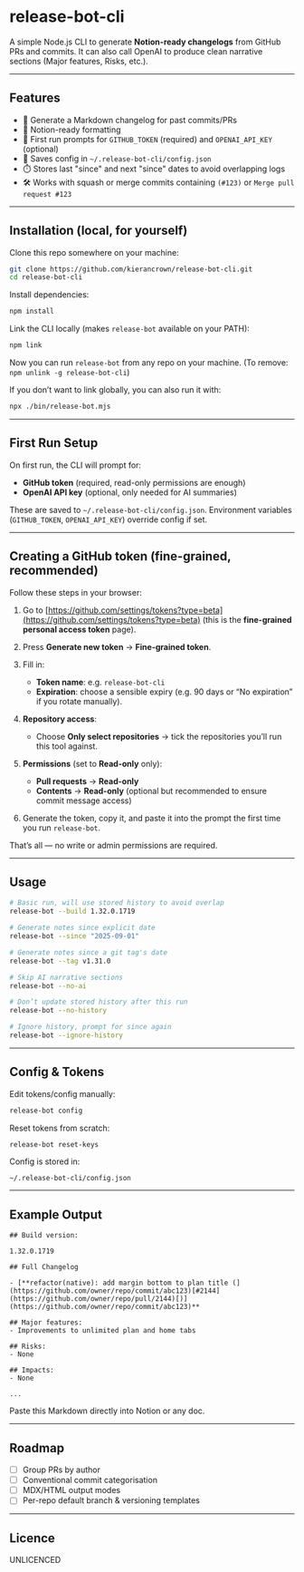 # release-bot-cli

A simple Node.js CLI to generate **Notion-ready changelogs** from GitHub PRs and commits.
It can also call OpenAI to produce clean narrative sections (Major features, Risks, etc.).

---

## Features

- 🚀 Generate a Markdown changelog for past commits/PRs
- 📝 Notion-ready formatting
- 🔐 First run prompts for `GITHUB_TOKEN` (required) and `OPENAI_API_KEY` (optional)
- 💾 Saves config in `~/.release-bot-cli/config.json`
- ⏱️ Stores last "since" and next "since" dates to avoid overlapping logs
- 🛠️ Works with squash or merge commits containing `(#123)` or `Merge pull request #123`

---

## Installation (local, for yourself)

Clone this repo somewhere on your machine:

```bash
git clone https://github.com/kierancrown/release-bot-cli.git
cd release-bot-cli
```

Install dependencies:

```bash
npm install
```

Link the CLI locally (makes `release-bot` available on your PATH):

```bash
npm link
```

Now you can run `release-bot` from any repo on your machine.
(To remove: `npm unlink -g release-bot-cli`)

If you don’t want to link globally, you can also run it with:

```bash
npx ./bin/release-bot.mjs
```

---

## First Run Setup

On first run, the CLI will prompt for:

- **GitHub token** (required, read-only permissions are enough)
- **OpenAI API key** (optional, only needed for AI summaries)

These are saved to `~/.release-bot-cli/config.json`.
Environment variables (`GITHUB_TOKEN`, `OPENAI_API_KEY`) override config if set.

---

## Creating a GitHub token (fine-grained, recommended)

Follow these steps in your browser:

1. Go to [https://github.com/settings/tokens?type=beta](https://github.com/settings/tokens?type=beta)
   (this is the **fine-grained personal access token** page).

2. Press **Generate new token** → **Fine-grained token**.

3. Fill in:
   - **Token name**: e.g. `release-bot-cli`
   - **Expiration**: choose a sensible expiry (e.g. 90 days or “No expiration” if you rotate manually).

4. **Repository access**:
   - Choose **Only select repositories** → tick the repositories you’ll run this tool against.

5. **Permissions** (set to **Read-only** only):
   - **Pull requests** → **Read-only**
   - **Contents** → **Read-only** (optional but recommended to ensure commit message access)

6. Generate the token, copy it, and paste it into the prompt the first time you run `release-bot`.

That’s all — no write or admin permissions are required.

---

## Usage

```bash
# Basic run, will use stored history to avoid overlap
release-bot --build 1.32.0.1719

# Generate notes since explicit date
release-bot --since "2025-09-01"

# Generate notes since a git tag's date
release-bot --tag v1.31.0

# Skip AI narrative sections
release-bot --no-ai

# Don’t update stored history after this run
release-bot --no-history

# Ignore history, prompt for since again
release-bot --ignore-history
```
---

## Config & Tokens

Edit tokens/config manually:

```bash
release-bot config
```

Reset tokens from scratch:

```bash
release-bot reset-keys
```

Config is stored in:

```text
~/.release-bot-cli/config.json
```

---

## Example Output

```text
## Build version:

1.32.0.1719

## Full Changelog

- [**refactor(native): add margin bottom to plan title (](https://github.com/owner/repo/commit/abc123)[#2144](https://github.com/owner/repo/pull/2144)[)](https://github.com/owner/repo/commit/abc123)**

## Major features:
- Improvements to unlimited plan and home tabs

## Risks:
- None

## Impacts:
- None

...
```

Paste this Markdown directly into Notion or any doc.

---

## Roadmap

- [ ] Group PRs by author
- [ ] Conventional commit categorisation
- [ ] MDX/HTML output modes
- [ ] Per-repo default branch & versioning templates

---

## Licence

UNLICENCED
